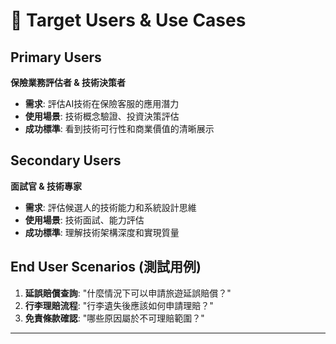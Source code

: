 # 👥 Target Users & Use Cases

## Primary Users
**保險業務評估者 & 技術決策者**
- **需求**: 評估AI技術在保險客服的應用潛力
- **使用場景**: 技術概念驗證、投資決策評估
- **成功標準**: 看到技術可行性和商業價值的清晰展示

## Secondary Users  
**面試官 & 技術專家**
- **需求**: 評估候選人的技術能力和系統設計思維
- **使用場景**: 技術面試、能力評估
- **成功標準**: 理解技術架構深度和實現質量

## End User Scenarios (測試用例)
1. **延誤賠償查詢**: "什麼情況下可以申請旅遊延誤賠償？"
2. **行李理賠流程**: "行李遺失後應該如何申請理賠？"
3. **免責條款確認**: "哪些原因屬於不可理賠範圍？"

---
